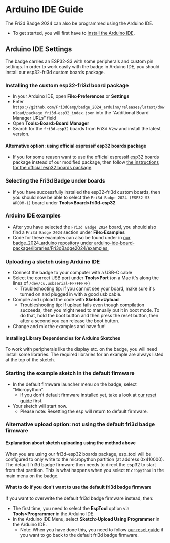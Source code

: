 # Arduino IDE Guide
The Fri3d Badge 2024 can also be programmed using the Arduino IDE. 
* To get started, you will first have to [install the Arduino IDE](https://docs.arduino.cc/software/ide-v2/tutorials/getting-started/ide-v2-downloading-and-installing).

## Arduino IDE Settings

The badge carries an ESP32-S3 with some peripherals and custom pin settings. In order to work easily with the badge in Arduino IDE, you should install our esp32-fri3d custom boards package.

### Installing the custom esp32-fri3d board package
* In your Arduino IDE, open **File>Preferences** or **Settings**
* Enter `https://github.com/Fri3dCamp/badge_2024_arduino/releases/latest/download/package_fri3d-esp32_index.json` into the “Additional Board Manager URLs” field
* Open **Tools>Board>Board Manager**
* Search for the `fri3d-esp32` boards from Fri3d Vzw and install the latest version.

#### Alternative option: using official espressif esp32 boards package
* If you for some reason want to use the official espressif [esp32](https://espressif.github.io/arduino-esp32) boards package instead of our modified package, then follow [the instructions for the official esp32 boards package](./using_official_esp32_boards_manager_package.en.md).

### Selecting the Fri3d Badge under boards
* If you have successfully installed the esp32-fri3d custom boards, then you should now be able to select the `Fri3d Badge 2024 (ESP32-S3-WROOM-1)` board under **Tools>Board>fri3d-esp32**

### Arduino IDE examples
* After you have selected the `Fri3d Badge 2024` board, you should also find a `Fri3d Badge 2024` section under **File>Examples**
* Code for these examples can also be found under in [our badge_2024_arduino repository under arduino-ide-board-package/libraries/Fri3dBadge2024/examples.](https://github.com/Fri3dCamp/badge_2024_arduino/tree/main/arduino-ide-board-package/libraries/Fri3dBadge2024/examples)

### Uploading a sketch using Arduino IDE
* Connect the badge to your computer with a USB-C cable
* Select the correct USB port under **Tools>Port** (on a Mac it's along the lines of `/dev/cu.usbserial-FFFFFFFF`)
    * Troubleshooting tip: if you cannot see your board, make sure it's turned on and plugged in with a good usb cable.
* Compile and upload the code with **Sketch>Upload**
    * Troubleshooting tip: If upload fails even though compilation succeeds, then you might need to manually put it in boot mode. To do that, hold the boot button and then press the reset button, then after a second you can release the boot button.
* Change and mix the examples and have fun!

#### Installing Library Dependencies for Arduino Sketches
To work with peripherals like the display etc. on the badge, you will need install some libraries. The required libraries for an example are always listed at the top of the sketch.

### Starting the example sketch in the default firmware
* In the default firmware launcher menu on the badge, select "Micropython".
    * If you don't default firmware installed yet, take a look at [our reset guide](../reset.en.md) first.
* Your sketch will start now.
    * Please note: Resetting the esp will return to default firmware.

### Alternative upload option: not using the default fri3d badge firmware
#### Explanation about sketch uploading using the method above
When you are using our fri3d-esp32 boards package, esp_tool will be configured to only write to the micropython partition (at address 0x410000). The default fri3d badge firmware then needs to direct the esp32 to start from that partition. This is what happens when you select `Micropython` in the main menu on the badge.

#### What to do if you don't want to use the default fri3d badge firmware
If you want to overwrite the default fri3d badge firmware instead, then:

* The first time, you need to select the **EspTool** option via **Tools>Programmer** in the Arduino IDE.
* In the Arduino IDE Menu, select **Sketch>Upload Using Programmer** in the Arduino IDE.
    * Note: When you have done this, you need to follow [our reset guide](../reset.en.md) if you want to go back to the default fri3d badge firmware.
